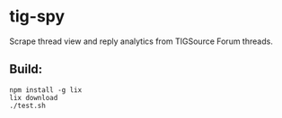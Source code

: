# tig-spy

Scrape thread view and reply analytics from TIGSource Forum threads.

## Build:

```
npm install -g lix
lix download
./test.sh
```